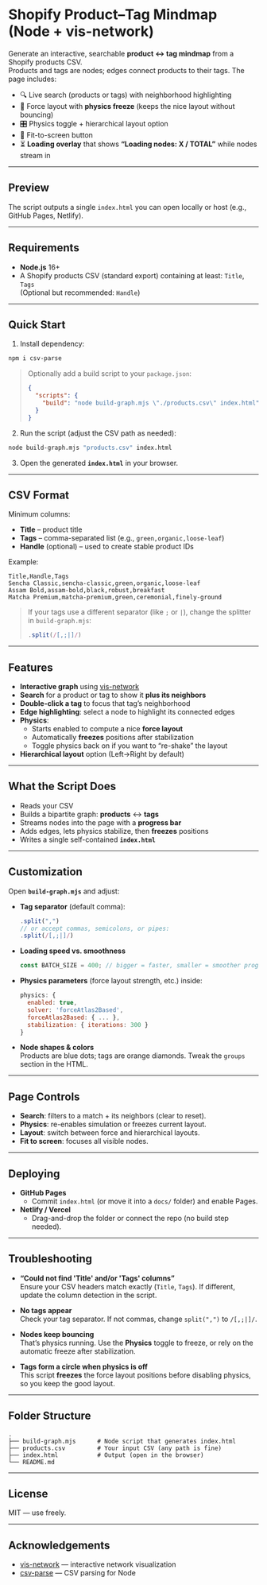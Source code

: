 # Shopify Product–Tag Mindmap (Node + vis-network)

Generate an interactive, searchable **product ↔ tag mindmap** from a Shopify products CSV.  
Products and tags are nodes; edges connect products to their tags. The page includes:

- 🔍 Live search (products or tags) with neighborhood highlighting  
- 🧲 Force layout with **physics freeze** (keeps the nice layout without bouncing)  
- 🎛 Physics toggle + hierarchical layout option  
- 🧭 Fit-to-screen button  
- ⏳ **Loading overlay** that shows **“Loading nodes: X / TOTAL”** while nodes stream in

---

## Preview

The script outputs a single `index.html` you can open locally or host (e.g., GitHub Pages, Netlify).

---

## Requirements

- **Node.js** 16+  
- A Shopify products CSV (standard export) containing at least: `Title`, `Tags`  
  (Optional but recommended: `Handle`)

---

## Quick Start

1) Install dependency:

```bash
npm i csv-parse
```

> Optionally add a build script to your `package.json`:
>
> ```json
> {
>   "scripts": {
>     "build": "node build-graph.mjs \"./products.csv\" index.html"
>   }
> }
> ```

2) Run the script (adjust the CSV path as needed):

```bash
node build-graph.mjs "products.csv" index.html
```

3) Open the generated **`index.html`** in your browser.

---

## CSV Format

Minimum columns:

- **Title** – product title  
- **Tags** – comma-separated list (e.g., `green,organic,loose-leaf`)  
- **Handle** (optional) – used to create stable product IDs

Example:

```csv
Title,Handle,Tags
Sencha Classic,sencha-classic,green,organic,loose-leaf
Assam Bold,assam-bold,black,robust,breakfast
Matcha Premium,matcha-premium,green,ceremonial,finely-ground
```

> If your tags use a different separator (like `;` or `|`), change the splitter in `build-graph.mjs`:
>
> ```js
> .split(/[,;|]/)
> ```

---

## Features

- **Interactive graph** using [vis-network](https://visjs.github.io/vis-network/)
- **Search** for a product or tag to show it **plus its neighbors**
- **Double-click a tag** to focus that tag’s neighborhood
- **Edge highlighting**: select a node to highlight its connected edges
- **Physics**:
  - Starts enabled to compute a nice **force layout**
  - Automatically **freezes** positions after stabilization  
  - Toggle physics back on if you want to “re-shake” the layout
- **Hierarchical layout** option (Left→Right by default)

---

## What the Script Does

- Reads your CSV
- Builds a bipartite graph: **products** ↔ **tags**
- Streams nodes into the page with a **progress bar**
- Adds edges, lets physics stabilize, then **freezes** positions
- Writes a single self-contained **`index.html`**

---

## Customization

Open **`build-graph.mjs`** and adjust:

- **Tag separator** (default comma):
  ```js
  .split(",")
  // or accept commas, semicolons, or pipes:
  .split(/[,;|]/)
  ```

- **Loading speed vs. smoothness**  
  ```js
  const BATCH_SIZE = 400; // bigger = faster, smaller = smoother progress
  ```

- **Physics parameters** (force layout strength, etc.) inside:
  ```js
  physics: {
    enabled: true,
    solver: 'forceAtlas2Based',
    forceAtlas2Based: { ... },
    stabilization: { iterations: 300 }
  }
  ```

- **Node shapes & colors**  
  Products are blue dots; tags are orange diamonds. Tweak the `groups` section in the HTML.

---

## Page Controls

- **Search**: filters to a match + its neighbors (clear to reset).
- **Physics**: re-enables simulation or freezes current layout.
- **Layout**: switch between force and hierarchical layouts.
- **Fit to screen**: focuses all visible nodes.

---

## Deploying

- **GitHub Pages**
  - Commit `index.html` (or move it into a `docs/` folder) and enable Pages.
- **Netlify / Vercel**
  - Drag-and-drop the folder or connect the repo (no build step needed).

---

## Troubleshooting

- **“Could not find 'Title' and/or 'Tags' columns”**  
  Ensure your CSV headers match exactly (`Title`, `Tags`). If different, update the column detection in the script.

- **No tags appear**  
  Check your tag separator. If not commas, change `split(",")` to `/[,;|]/`.

- **Nodes keep bouncing**  
  That’s physics running. Use the **Physics** toggle to freeze, or rely on the automatic freeze after stabilization.

- **Tags form a circle when physics is off**  
  This script **freezes** the force layout positions before disabling physics, so you keep the good layout.

---

## Folder Structure

```
.
├── build-graph.mjs      # Node script that generates index.html
├── products.csv         # Your input CSV (any path is fine)
├── index.html           # Output (open in the browser)
└── README.md
```

---

## License

MIT — use freely.

---

## Acknowledgements

- [vis-network](https://visjs.github.io/vis-network/) — interactive network visualization  
- [csv-parse](https://csv.js.org/parse/) — CSV parsing for Node

